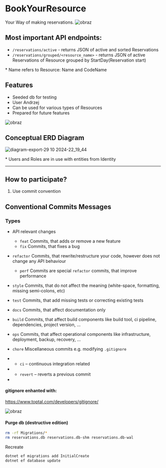 # BookYourResource

Your Way of making reservations.
![obraz](https://github.com/user-attachments/assets/a74254ea-07be-42c6-81bc-6e7672d473d1)



## Most important API endpoints:
- `/reservations/active` - returns JSON of active and sorted Reservations
- `/reservations/grouped/<resource_name>` - returns JSON of active Reservations of Resource grouped by StartDay(Reservation start)

\* Name refers to Resource: Name and CodeName

## Features
- Seeded db for testing
- User Andrzej
- Can be used for various types of Resources
- Prepared for future features

![obraz](https://github.com/user-attachments/assets/dead737e-f78f-46ff-85b3-1c99a5563bf9)


## Conceptual ERD Diagram

![diagram-export-29 10 2024-22_19_44](https://github.com/user-attachments/assets/5b66e547-e5a2-4e6c-aabf-e0af6fdfce55)


\* Users and Roles are in use with entities from Identity


---
## How to participate?
1. Use commit convention
## Conventional Commits Messages

### Types

- API relevant changes
  - `feat` Commits, that adds or remove a new feature
  - `fix` Commits, that fixes a bug
- `refactor` Commits, that rewrite/restructure your code, however does not change any API behaviour
  - `perf` Commits are special `refactor` commits, that improve performance
- `style` Commits, that do not affect the meaning (white-space, formatting, missing semi-colons, etc)
- `test` Commits, that add missing tests or correcting existing tests
- `docs` Commits, that affect documentation only
- `build` Commits, that affect build components like build tool, ci pipeline, dependencies, project version, ...
- `ops` Commits, that affect operational components like infrastructure, deployment, backup, recovery, ...
- `chore` Miscellaneous commits e.g. modifying `.gitignore`
- - `ci` – continuous integration related
- - `revert` – reverts a previous commit

-

#### gitignore enhanted with:

https://www.toptal.com/developers/gitignore/

![obraz](https://github.com/user-attachments/assets/a56495e3-f5f7-4ae3-90d6-d52b55f47203)

#### Purge db (destructive edition)

```bash
rm -rf Migrations/*
rm reservations.db reservations.db-shm reservations.db-wal

```

Recreate

```bash
dotnet ef migrations add InitialCreate
dotnet ef database update

```
